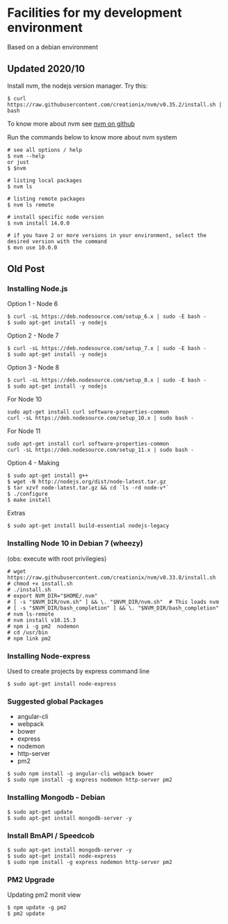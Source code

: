 # Facilities for my development environment 

Based on a debian environment

## Updated 2020/10

Install nvm, the nodejs version manager. Try this:

```command
$ curl https://raw.githubusercontent.com/creationix/nvm/v0.35.2/install.sh | bash
```
To know more about nvm see [nvm on github](https://github.com/nvm-sh/nvm)


Run the commands below to know more about nvm system

```command
# see all options / help
$ nvm --help 
or just
$ $nvm

# listing local packages
$ nvm ls

# listing remote packages
$ nvm ls remote

# install specific node version
$ nvm install 14.0.0

# if you have 2 or more versions in your environment, select the desired version with the command
$ mvn use 10.0.0
```

## Old Post

### Installing Node.js

Option 1 - Node 6

```console
$ curl -sL https://deb.nodesource.com/setup_6.x | sudo -E bash -
$ sudo apt-get install -y nodejs
```

Option 2 - Node 7

```console
$ curl -sL https://deb.nodesource.com/setup_7.x | sudo -E bash -
$ sudo apt-get install -y nodejs
```

Option 3 - Node 8

```console
$ curl -sL https://deb.nodesource.com/setup_8.x | sudo -E bash -
$ sudo apt-get install -y nodejs
```

For Node 10

```console
sudo apt-get install curl software-properties-common
curl -sL https://deb.nodesource.com/setup_10.x | sudo bash -
```

For Node 11

```console
sudo apt-get install curl software-properties-common
curl -sL https://deb.nodesource.com/setup_11.x | sudo bash -
```

Option 4 - Making

```console
$ sudo apt-get install g++
$ wget -N http://nodejs.org/dist/node-latest.tar.gz
$ tar xzvf node-latest.tar.gz && cd `ls -rd node-v*`
$ ./configure
$ make install
```
Extras

```console
$ sudo apt-get install build-essential nodejs-legacy
```
### Installing Node 10 in Debian 7 (wheezy)
(obs: execute with root privilegies)

```console
# wget https://raw.githubusercontent.com/creationix/nvm/v0.33.8/install.sh
# chmod +x install.sh
# ./install.sh
# export NVM_DIR="$HOME/.nvm"
# [ -s "$NVM_DIR/nvm.sh" ] && \. "$NVM_DIR/nvm.sh"  # This loads nvm
# [ -s "$NVM_DIR/bash_completion" ] && \. "$NVM_DIR/bash_completion"
# nvm ls-remote
# nvm install v10.15.3
# npm i -g pm2  nodemon
# cd /usr/bin
# npm link pm2
```

### Installing Node-express

Used to create projects by express command line

```console
$ sudo apt-get install node-express
```

### Suggested global Packages

  - angular-cli
  - webpack
  - bower
  - express
  - nodemon
  - http-server
  - pm2
  
```console
$ sudo npm install -g angular-cli webpack bower 
$ sudo npm install -g express nodemon http-server pm2
```

### Installing Mongodb - Debian

```console
$ sudo apt-get update  
$ sudo apt-get install mongodb-server -y 
```
### Install BmAPI / Speedcob

```console
$ sudo apt-get install mongodb-server -y
$ sudo apt-get install node-express
$ sudo npm install -g express nodemon http-server pm2
```

### PM2 Upgrade

Updating pm2 monit view

```console
$ npm update -g pm2  
$ pm2 update  
```
